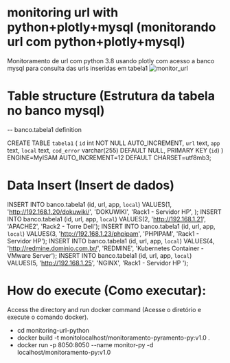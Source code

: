 # monitoring url with python+plotly+mysql (monitorando url com python+plotly+mysql)
Monitoramento de url com python 3.8 usando plotly com acesso a banco mysql para consulta das urls inseridas em tabela1
![monitor_url](https://user-images.githubusercontent.com/70037523/182167871-25368d5e-56df-4df5-a749-664d14aa3791.png)


# Table structure (Estrutura da tabela no banco mysql)
-- banco.tabela1 definition

CREATE TABLE `tabela1` (
  `id` int NOT NULL AUTO_INCREMENT,
  `url` text,
  `app` text,
  `local` text,
  `cod_error` varchar(255) DEFAULT NULL,
  PRIMARY KEY (`id`)
) ENGINE=MyISAM AUTO_INCREMENT=12 DEFAULT CHARSET=utf8mb3;

# Data Insert (Insert de dados)
INSERT INTO banco.tabela1
(id, url, app, `local`)
VALUES(1, 'http://192.168.1.20/dokuwiki/', 'DOKUWIKI', 'Rack1 - Servidor HP', );
INSERT INTO banco.tabela1
(id, url, app, `local`)
VALUES(2, 'http://192.168.1.21', 'APACHE2', 'Rack2 - Torre Dell');
INSERT INTO banco.tabela1
(id, url, app, `local`)
VALUES(3, 'http://192.168.1.23/phpipam', 'PHPIPAM', 'Rack1 - Servidor HP');
INSERT INTO banco.tabela1
(id, url, app, `local`)
VALUES(4, 'http://redmine.dominio.com.br/', 'REDMINE', 'Kubernetes Container - VMware Server');
INSERT INTO banco.tabela1
(id, url, app, `local`)
VALUES(5, 'http://192.168.1.25', 'NGINX', 'Rack1 - Servidor HP ');

# How do execute (Como executar):
Access the directory and run docker command (Acesse o diretório e execute o comando docker).
- cd monitoring-url-python
- docker build -t monitolocalhost/monitoramento-pyramento-py:v1.0 .
- docker run -p 8050:8050 --name monitor-py -d localhost/monitoramento-py:v1.0 
